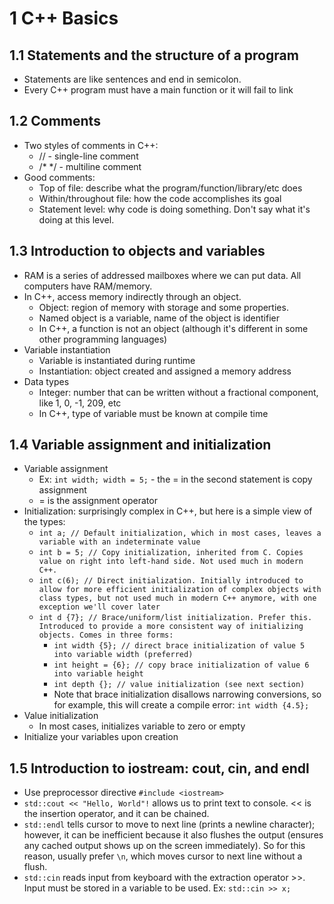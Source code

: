 # 1 C++ Basics

## 1.1 Statements and the structure of a program
- Statements are like sentences and end in semicolon.
- Every C++ program must have a main function or it will fail to link

## 1.2 Comments
- Two styles of comments in C++:
    - // - single-line comment
    - /* */ - multiline comment
- Good comments:
    - Top of file: describe what the program/function/library/etc does
    - Within/throughout file: how the code accomplishes its goal
    - Statement level: why code is doing something. Don't say what it's doing at this level.

## 1.3 Introduction to objects and variables
- RAM is a series of addressed mailboxes where we can put data. All computers have RAM/memory.
- In C++, access memory indirectly through an object.
    - Object: region of memory with storage and some properties.
    - Named object is a variable, name of the object is identifier
    - In C++, a function is not an object (although it's different in some other programming languages)
- Variable instantiation
    - Variable is instantiated during runtime
    - Instantiation: object created and assigned a memory address
- Data types
    - Integer: number that can be written without a fractional component, like 1, 0, -1, 209, etc
    - In C++, type of variable must be known at compile time

## 1.4 Variable assignment and initialization
- Variable assignment
    - Ex: `int width; width = 5;` - the = in the second statement is copy assignment
    - = is the assignment operator
- Initialization: surprisingly complex in C++, but here is a simple view of the types:
    - `int a; // Default initialization, which in most cases, leaves a variable with an indeterminate value`
    - `int b = 5; // Copy initialization, inherited from C. Copies value on right into left-hand side. Not used much in modern C++.`
    - `int c(6); // Direct initialization. Initially introduced to allow for more efficient initialization of complex objects with class types, but not used much in modern C++ anymore, with one exception we'll cover later`
    - `int d {7}; // Brace/uniform/list initialization. Prefer this. Introduced to provide a more consistent way of initializing objects. Comes in three forms:`
        - `int width {5}; // direct brace initialization of value 5 into variable width (preferred)`
        - `int height = {6}; // copy brace initialization of value 6 into variable height`
        - `int depth {}; // value initialization (see next section)`
        - Note that brace initialization disallows narrowing conversions, so for example, this will create a compile error: `int width {4.5};`
- Value initialization
    - In most cases, initializes variable to zero or empty
- Initialize your variables upon creation

## 1.5 Introduction to iostream: cout, cin, and endl
- Use preprocessor directive `#include <iostream>`
- `std::cout << "Hello, World"!` allows us to print text to console. << is the insertion operator, and it can be chained.
- `std::endl` tells cursor to move to next line (prints a newline character); however, it can be inefficient because it also flushes the output (ensures any cached output shows up on the screen immediately). So for this reason, usually prefer `\n`, which moves cursor to next line without a flush.
- `std::cin` reads input from keyboard with the extraction operator >>. Input must be stored in a variable to be used. Ex: `std::cin >> x;`